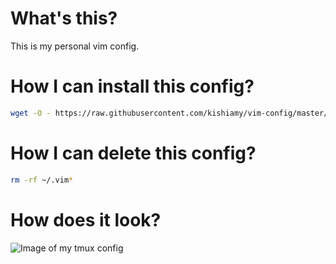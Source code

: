 # What's this?

This is my personal vim config.

# How I can install this config?

```bash
wget -O - https://raw.githubusercontent.com/kishiamy/vim-config/master/install.sh | bash
```
# How I can delete this config?

```bash
rm -rf ~/.vim*
```
# How does it look?
![Image of my tmux config](/look.png)
